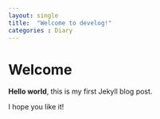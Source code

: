 ```yaml
---
layout: single
title:  "Welcome to develog!"
categories : Diary
---
```

# Welcome

**Hello world**, this is my first Jekyll blog post.

I hope you like it!
